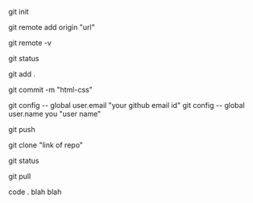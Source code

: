 <!-- repo/repository - folder
local repo- folder in our system
remote repo - folder in the github -->

<!-- initial setup -->
git init
<!-- link local file to github -->
git remote add origin "url"
<!-- to check if linked with remote repository -->
git remote -v

<!-- Frequently used codes -->

<!-- to know the difference in files of local and remote repo -->
git status
<!-- to push the code the remote repo  -->
git add . <!-- . means all files -->
<!-- to put message -->
git commit -m "html-css"
<!--  to configure for first time or login user of github -->
git config -- global user.email "your github email id"
git config -- global user.name you "user name"

<!-- for final upload -->
git push
<!-- and copy the code in next step given in the terminal -->

<!-- u - new files/untracked files
    a- added
    m - modified -->

<!-- to clone repo in your local device -->
git clone "link of repo"

<!-- how to download the updated code of repo -->
git status 
<!-- this is to check status -->
git pull
<!--  this is to pull new updated code from github repo to local device -->
<!-- to open VS code from cmd  -->
code .
blah blah

